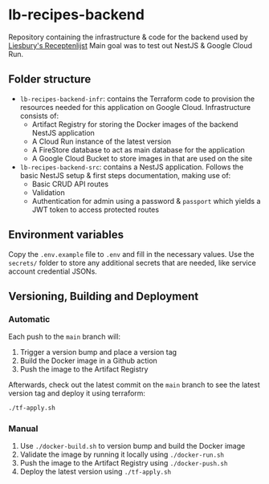 # lb-recipes-backend

Repository containing the infrastructure & code for the backend used by [Liesbury's Receptenlijst](https://recepten.lies.bury.dev)
Main goal was to test out NestJS & Google Cloud Run.

## Folder structure

- `lb-recipes-backend-infr`: contains the Terraform code to provision the resources needed for this application on Google Cloud. Infrastructure consists of:
  - Artifact Registry for storing the Docker images of the backend NestJS application
  - A Cloud Run instance of the latest version
  - A FireStore database to act as main database for the application
  - A Google Cloud Bucket to store images in that are used on the site
- `lb-recipes-backend-src`: contains a NestJS application. Follows the basic NestJS setup & first steps documentation, making use of:
  - Basic CRUD API routes
  - Validation
  - Authentication for admin using a password & `passport` which yields a JWT token to access protected routes

## Environment variables

Copy the `.env.example` file to `.env` and fill in the necessary values.
Use the `secrets/` folder to store any additional secrets that are needed, like service account credential JSONs.

## Versioning, Building and Deployment

### Automatic

Each push to the `main` branch will:

1. Trigger a version bump and place a version tag
2. Build the Docker image in a Github action
3. Push the image to the Artifact Registry

Afterwards, check out the latest commit on the `main` branch to see the latest version tag and deploy it using terraform:
  
```bash
./tf-apply.sh
```

### Manual

1. Use `./docker-build.sh` to version bump and build the Docker image
2. Validate the image by running it locally using `./docker-run.sh`
3. Push the image to the Artifact Registry using `./docker-push.sh`
4. Deploy the latest version using `./tf-apply.sh`